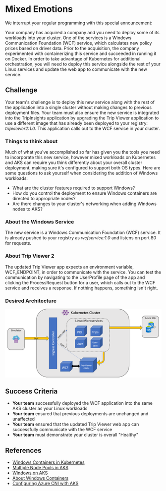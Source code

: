 # Mixed Emotions

We interrupt your regular programming with this special announcement:

Your company has acquired a company and you need to deploy some of its workloads into your cluster. One of the services is a Windows Communication Foundation (WCF) service, which calculates new policy prices based on driver data. Prior to the acquisition, the company experimented with containerizing this service and succeeded in running it on Docker. In order to take advantage of Kubernetes for additional orchestration, you will need to deploy this service alongside the rest of your Linux services and update the web app to communicate with the new service.

## Challenge

Your team's challenge is to deploy this new service along with the rest of the application into a single cluster without making changes to previous deployment files. Your team must also ensure the new service is integrated into the TripInsights application by upgrading the Trip Viewer application to use a different image that has already been deployed to your registry: *tripviewer2:1.0*. This application calls out to the WCF service in your cluster.

### Things to think about

Much of what you've accomplished so far has given you the tools you need to incorporate this new service, however mixed workloads on Kubernetes and AKS can require you think differently about your overall cluster deployment, making sure it's configured to support both OS types. Here are some questions to ask yourself when considering the addition of Windows workloads:

- What are the cluster features required to support Windows?
- How do you control the deployment to ensure Windows containers are directed to appropriate nodes?
- Are there changes to your cluster's networking when adding Windows nodes to AKS?

### About the Windows Service

The new service is a Windows Communication Foundation (WCF) service. It is already pushed to your registry as *wcfservice:1.0* and listens on port 80 for requests.

### About Trip Viewer 2

The updated Trip Viewer app expects an environment variable, WCF_ENDPOINT, in order to communicate with the service. You can test the communication by navigating to the UserProfile page of the app and clicking the ProcessRequest button for a user, which calls out to the WCF service and receives a response. If nothing happens, something isn't right.

### Desired Architecture

![DesiredArchChallenge7.png](./images/DesiredArchChallenge7.png)

## Success Criteria

- **Your team** successfully deployed the WCF application into the same AKS cluster as your Linux workloads
- **Your team** ensured that previous deployments are unchanged and unaffected
- **Your team** ensured that the updated Trip Viewer web app can successfully communicate with the WCF service
- **Your team** must demonstrate your cluster is overall "Healthy"

## References

- [Windows Containers in Kubernetes](https://kubernetes.io/docs/setup/production-environment/windows/intro-windows-in-kubernetes/)
- [Multiple Node Pools in AKS](https://docs.microsoft.com/en-us/azure/aks/use-multiple-node-pools)
- [Windows on AKS](https://docs.microsoft.com/en-us/azure/aks/windows-container-cli)
- [About Windows Containers](https://docs.microsoft.com/en-us/virtualization/windowscontainers/about/)
- [Configuring Azure CNI with AKS](https://docs.microsoft.com/en-us/azure/aks/configure-azure-cni)
